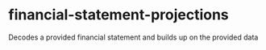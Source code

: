 # financial-statement-projections
Decodes a provided financial statement and builds up on the provided data
